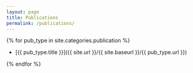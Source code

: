 ```yaml
---
layout: page
title: Publications
permalink: /publications/
---
```


{% for pub_type in site.categories.publication %}
    
- [{{ pub_type.title }}]({{ site.url }}/{{ site.baseurl }}/{{ pub_type.url }})

{% endfor %}

